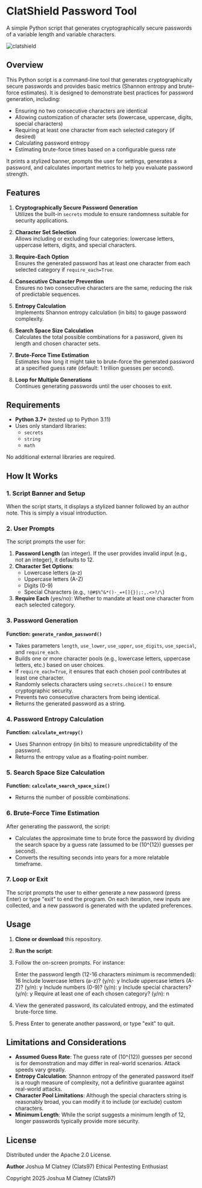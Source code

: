 # ClatShield Password Tool
A simple Python script that generates cryptographically secure passwords of a variable length and variable characters.

![clatshield](https://github.com/user-attachments/assets/40665e3f-459a-4f54-b6d1-b3c779a8ed72)

## Overview

This Python script is a command-line tool that generates cryptographically secure passwords and provides basic metrics (Shannon entropy and brute-force estimates). It is designed to demonstrate best practices for password generation, including:
- Ensuring no two consecutive characters are identical
- Allowing customization of character sets (lowercase, uppercase, digits, special characters)
- Requiring at least one character from each selected category (if desired)
- Calculating password entropy
- Estimating brute-force times based on a configurable guess rate

It prints a stylized banner, prompts the user for settings, generates a password, and calculates important metrics to help you evaluate password strength.

## Features

1. **Cryptographically Secure Password Generation**  
   Utilizes the built-in `secrets` module to ensure randomness suitable for security applications.

2. **Character Set Selection**  
   Allows including or excluding four categories: lowercase letters, uppercase letters, digits, and special characters.

3. **Require-Each Option**  
   Ensures the generated password has at least one character from each selected category if `require_each=True`.

4. **Consecutive Character Prevention**  
   Ensures no two consecutive characters are the same, reducing the risk of predictable sequences.

5. **Entropy Calculation**  
   Implements Shannon entropy calculation (in bits) to gauge password complexity.

6. **Search Space Size Calculation**  
   Calculates the total possible combinations for a password, given its length and chosen character sets.

7. **Brute-Force Time Estimation**  
   Estimates how long it might take to brute-force the generated password at a specified guess rate (default: 1 trillion guesses per second).

8. **Loop for Multiple Generations**  
   Continues generating passwords until the user chooses to exit.

## Requirements

- **Python 3.7+** (tested up to Python 3.11)
- Uses only standard libraries:
  - `secrets`
  - `string`
  - `math`

No additional external libraries are required.

## How It Works

### 1. Script Banner and Setup
When the script starts, it displays a stylized banner followed by an author note. This is simply a visual introduction.

### 2. User Prompts
The script prompts the user for:
1. **Password Length** (an integer). If the user provides invalid input (e.g., not an integer), it defaults to 12.
2. **Character Set Options**:
   - Lowercase letters (a-z)
   - Uppercase letters (A-Z)
   - Digits (0-9)
   - Special Characters (e.g., `!@#$%^&*()-_=+[]{}|;:,.<>?/\`)
3. **Require Each** (yes/no): Whether to mandate at least one character from each selected category.

### 3. Password Generation

**Function: `generate_random_password()`**  
- Takes parameters `length`, `use_lower`, `use_upper`, `use_digits`, `use_special`, and `require_each`.  
- Builds one or more character pools (e.g., lowercase letters, uppercase letters, etc.) based on user choices.  
- If `require_each=True`, it ensures that each chosen pool contributes at least one character.  
- Randomly selects characters using `secrets.choice()` to ensure cryptographic security.  
- Prevents two consecutive characters from being identical.  
- Returns the generated password as a string.

### 4. Password Entropy Calculation

**Function: `calculate_entropy()`**  
- Uses Shannon entropy (in bits) to measure unpredictability of the password.  
- Returns the entropy value as a floating-point number.

### 5. Search Space Size Calculation

**Function: `calculate_search_space_size()`**  
- Returns the number of possible combinations.

### 6. Brute-Force Time Estimation

After generating the password, the script:
- Calculates the approximate time to brute force the password by dividing the search space by a guess rate (assumed to be \(10^{12}\) guesses per second).
- Converts the resulting seconds into years for a more relatable timeframe.

### 7. Loop or Exit
The script prompts the user to either generate a new password (press Enter) or type "exit" to end the program. On each iteration, new inputs are collected, and a new password is generated with the updated preferences.

## Usage

1. **Clone or download** this repository.
2. **Run the script**:
3. Follow the on-screen prompts. For instance:
   
   Enter the password length (12-16 characters minimum is recommended): 16
   Include lowercase letters (a-z)? (y/n): y
   Include uppercase letters (A-Z)? (y/n): y
   Include numbers (0-9)? (y/n): y
   Include special characters? (y/n): y
   Require at least one of each chosen category? (y/n): n
  
4. View the generated password, its calculated entropy, and the estimated brute-force time.
5. Press Enter to generate another password, or type "exit" to quit.

## Limitations and Considerations

- **Assumed Guess Rate**: The guess rate of \(10^{12}\) guesses per second is for demonstration and may differ in real-world scenarios. Attack speeds vary greatly.
- **Entropy Calculation**: Shannon entropy of the generated password itself is a rough measure of complexity, not a definitive guarantee against real-world attacks.
- **Character Pool Limitations**: Although the special characters string is reasonably broad, you can modify it to include (or exclude) custom characters.
- **Minimum Length**: While the script suggests a minimum length of 12, longer passwords typically provide more security.

## License

Distributed under the Apache 2.0 License. 

**Author**
Joshua M Clatney (Clats97)
Ethical Pentesting Enthusiast

Copyright 2025 Joshua M Clatney (Clats97)
